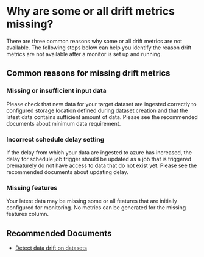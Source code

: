 <properties 
    pageTitle="Why are some or all drift metrics missing?"
    description="Why are some or all drift metrics missing?"
    service="microsoft.machinelearning"
    resource="datadrift"
    authors="WeiLengUSC"
    ms.author="kicha"
    selfHelpType="generic"
    supportTopicIds="32690851"
    resourceTags=""
    productPesIds="16644"
    cloudEnvironments="Public"
 	articleId="machinelearning-datadrift-missingmetrics"
/>

# Why are some or all drift metrics missing?

There are three common reasons why some or all drift metrics are not available. The following steps below can help you identify the reason drift metrics are not available after a monitor is set up and running.

## Common reasons for missing drift metrics

### Missing or insufficient input data

Please check that new data for your target dataset are ingested correctly to configured storage location defined during dataset creation and that the latest data contains sufficient amount of data. Please see the recommended documents about minimum data requirement.

### Incorrect schedule delay setting

If the delay from which your data are ingested to azure has increased, the delay for schedule job trigger should be updated as a job that is triggered prematurely do not have access to data that do not exist yet. Please see the recommended documents about updating delay.

### Missing features

Your latest data may be missing some or all features that are initially configured for monitoring. No metrics can be generated for the missing features column.

## **Recommended Documents**

* [Detect data drift on datasets](https://docs.microsoft.com/azure/machine-learning/how-to-monitor-datasets)<br>
